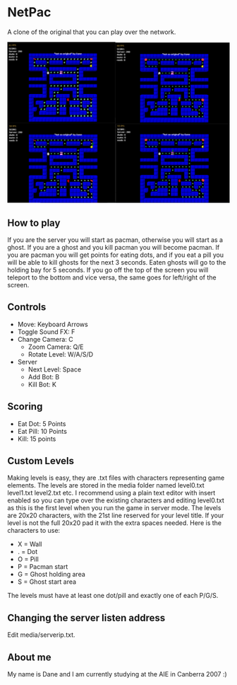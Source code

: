 # NetPac

A clone of the original that you can play over the network.

![](netpac.png)

## How to play

If you are the server you will start as pacman, otherwise you will start as a ghost. If you are a ghost and you kill pacman you will become pacman. If you are pacman you will get points for eating dots, and if you eat a pill you will be able to kill ghosts for the next 3 seconds. Eaten ghosts will go to the holding bay for 5 seconds. If you go off the top of the screen you will teleport to the bottom and vice versa, the same goes for left/right of the screen.

## Controls

- Move: Keyboard Arrows
- Toggle Sound FX: F
- Change Camera: C
  - Zoom Camera: Q/E
  - Rotate Level: W/A/S/D
- Server
  - Next Level: Space
  - Add Bot: B
  - Kill Bot: K

## Scoring

- Eat Dot: 5 Points
- Eat Pill: 10 Points
- Kill: 15 points

## Custom Levels

Making levels is easy, they are .txt files with characters representing game elements. The levels are stored in the media folder named level0.txt level1.txt level2.txt etc. I recommend using a plain text editor with insert enabled so you can type over the existing characters and editing level0.txt as this is the first level when you run the game in server mode. The levels are 20x20 characters, with the 21st line reserved for your level title. If your level is not the full 20x20 pad it with the extra spaces needed. Here is the characters to use:

- X = Wall
- . = Dot
- O = Pill
- P = Pacman start
- G = Ghost holding area
- S = Ghost start area

The levels must have at least one dot/pill and exactly one of each P/G/S.

## Changing the server listen address

Edit media/serverip.txt.

## About me

My name is Dane and I am currently studying at the AIE in Canberra 2007 :)
